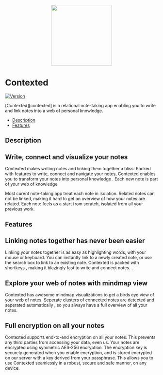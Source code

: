 <div align="center">
    <img src="#" width="200" height="200">
</div>

Contexted
=======

[![Version](https://img.shields.io/github/release/contextedio/contexted.svg)](https://github.com/contextedio/contexted/releases)  

[Contexted][contexted] is a relational note-taking app enabling you to write and link notes into a web of personal knowledge.

<!-- MarkdownTOC autolink="true" bracket="round" depth="3" autoanchor="true" -->

- [Description](#description)
- [Features](#features)

<!-- /MarkdownTOC -->

<a name="description"></a>
Description
--------


## Write, connect and visualize your notes 
Contexted makes writing notes and linking them together a bliss. Packed with features to write, connect and navigate your notes, Contexted enables you to transform your notes into personal knowledge . Each new note is part of your web of knowledge

Most curent note-taking app treat each note in isolation. Related notes can not be linked, making it hard to get an overview of how your notes are related. Each note feels as a start from scratch, isolated from all your previous work. 

<a name="features"></a>
Features
--------

## Linking notes together has never been easier
Linking your notes together is as easy as highlighting words, with your mouse or keyboard. You can instantly link to a newly created note, or use the search box to link to an existing note. Contexted is packed with shortkeys , making it blazingly fast to write and connect notes. .

##  Explore your web of notes with mindmap view
Contexted has awesome mindmap visualizations to get a birds eye view of your web of notes. Seperate clusters of connected notes are detected and seperated automatically , so you always have a full overview of all your notes. 

## Full encryption on all your notes

Contexted supports end-to-end encryption on all your notes. This prevents any third parties from accessing your data, even us. Your notes are encrypted using symmetric AES-256 encryption. The encryption key is securely generated when you enable encryption, and is stored encrypted on our server with a key derived from your passphrase. This allows you to use Contexted seamlessly in a robust, secure and safe manner, on any device. 
